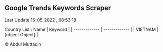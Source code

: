 

## Google Trends Keywords Scraper 
 
Last Update 16-05-2022 , 08:53:18

Country List :
 Name  | Keyword |
| ------------- | ------------- |
| VIETNAM | [object Object] |



© Abdul Muttaqin 
